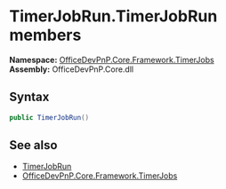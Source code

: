 # TimerJobRun.TimerJobRun members 
  

**Namespace:** [OfficeDevPnP.Core.Framework.TimerJobs](OfficeDevPnP.Core.Framework.TimerJobs.md)  
**Assembly:** OfficeDevPnP.Core.dll  
## Syntax
```C#
public TimerJobRun()
```
## See also
- [TimerJobRun](OfficeDevPnP.Core.Framework.TimerJobs.TimerJobRun.md)
- [OfficeDevPnP.Core.Framework.TimerJobs](OfficeDevPnP.Core.Framework.TimerJobs.md)
